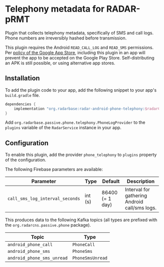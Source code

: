 # Telephony metadata for RADAR-pRMT

Plugin that collects telephony metadata, specifically of SMS and call logs. Phone numbers are irreversibly hashed before transmission.

This plugin requires the Android `READ_CALL_LOG` and `READ_SMS` permissions. Per [policy of the Google App Store](https://play.google.com/about/privacy-security-deception/permissions/), including this plugin in an app will prevent the app to be accepted on the Google Play Store. Self-distributing an APK is still possible, or using alternative app stores.

## Installation

To add the plugin code to your app, add the following snippet to your app's `build.gradle` file.

```gradle
dependencies {
    implementation "org.radarbase:radar-android-phone-telephony:$radarCommonsAndroidVersion"
}
```
Add `org.radarbase.passive.phone.telephony.PhoneLogProvider` to the `plugins` variable of the `RadarService` instance in your app.

## Configuration

To enable this plugin, add the provider `phone_telephony` to `plugins` property of the configuration.

The following Firebase parameters are available:

| Parameter | Type | Default | Description |
| --------- | ---- | ------- | ----------- |
| `call_sms_log_interval_seconds` | int (s) | 86400 (= 1 day) | Interval for gathering Android call/sms logs. |

This produces data to the following Kafka topics (all types are prefixed with the `org.radarcns.passive.phone` package).

| Topic | Type |
| ----- | ---- |
| `android_phone_call` | `PhoneCall` |
| `android_phone_sms` | `PhoneSms` |
| `android_phone_sms_unread` | `PhoneSmsUnread` |

